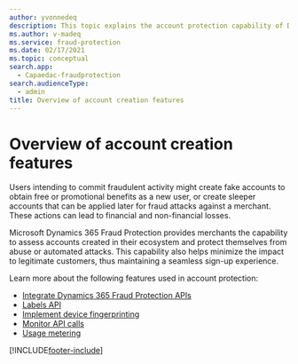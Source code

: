 ```yaml
---
author: yvonnedeq
description: This topic explains the account protection capability of Dynamics 365 Fraud Protection.
ms.author: v-madeq
ms.service: fraud-protection
ms.date: 02/17/2021
ms.topic: conceptual
search.app: 
  - Capaedac-fraudprotection
search.audienceType:
  - admin
title: Overview of account creation features
---
```


# Overview of account creation features

Users intending to commit fraudulent activity might create fake accounts to obtain free or promotional benefits as a new user, or create sleeper accounts that can be applied later for fraud attacks against a merchant. These actions can lead to financial and non-financial losses. 

Microsoft Dynamics 365 Fraud Protection provides merchants the capability to assess accounts created in their ecosystem and protect themselves from abuse or automated attacks. This capability also helps minimize the impact to legitimate customers, thus maintaining a seamless sign-up experience. 

Learn more about the following features used in account protection:

- [Integrate Dynamics 365 Fraud Protection APIs](integrate-real-time-api.md)
- [Labels API](labels-api.md)
- [Implement device fingerprinting](device-fingerprinting.md)
- [Monitor API calls](monitoring.md)
- [Usage metering](metering.md)


[!INCLUDE[footer-include](includes/footer-banner.md)]
